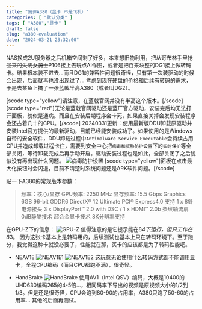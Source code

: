 ```yaml
---
title: "简评A380（显卡 不是飞机）"
categories: [ "默认分类" ]
tags: [ "A380","显卡" ]
draft: false
slug: "a380-evaluation"
date: "2024-03-21 23:32:00"
---
```


NAS换成2U服务器之后机箱空间剩了好多，本来想旧物利用，把~~从哥布林手里抢回来的失明女骑士~~P106接上去玩点AI作图，或者是把百来块整的DG1接上做转码卡。结果根本装不进去...而且DG1的兼容性问题很奇怪，只有第一次装驱动的时候会出现，后面就再也没出现过了...
考虑到现在硬盘的价格和后续有转码的需求，于是去某鱼上搞了一张蓝戟半高A380（或者叫DG2）。


<!--more-->

[scode type="yellow"]请注意，在蓝戟官网并没有半高这个版本。[/scode]
[scode type="red"]无论是蓝戟官网驱动还是蓝厂官方驱动，安装完后均无法打开面板，貌似是通病。而且在安装后期程序会卡死，如果直接关掉会发现安装程序会还占着几十的CPU。[/scode]
20240331更新：使用最新版DDU卸载原驱动并安装Intel官方提供的最新驱动，目前已经能安装成功了。如果使用的是Windows自带的安全软件，DDU卸载过程中`Antimalware Service Executable`会持续占用CPU并造成卸载过程卡住，需要到安全中心把`病毒和威胁防护设置`下的`实时保护`等全部关闭，等待卸载完成后再手动开启。驱动安装过程也是如此，全部关闭了之后貌似没有再出现什么问题。
![病毒防护设置][1]
[scode type="yellow"]面板在点击最大化按钮时会闪退，目前不清楚时系统问题还是ARK软件问题。[/scode]

贴一下A380的常规版本参数：
> 频率：核心/显存
> GPU频率: 2250 MHz
> 显存频率: 15.5 Gbps
> Graphics 6GB 96-bit GDDR6
> DirectX® 12 Ultimate
> PCI® Express4.0 支持 1 x
> 8針 电源接头
> 3 x DisplayPort™ 2.0 with DSC / 1 x HDMI™ 2.0b
> 条纹轴流扇 0dB静酷技术 超合金显卡技术 8K分辨率支持

在GPU-Z下的信息：
![GPU-Z][2]
值得注意的是它提示能在8*4下运行，但只工作在8*3。
因为这张卡基本上是转码用的，后续测试也基本上只在转码环境下。至于跑分，我觉得这种卡就没必要了，性能就在那，买卡的应该都是为了转码性能吧。

 - NEAV1E
![NEAV1E1][3]
![NEAV1E2][4]
这玩意无论使用什么转码方式都不能调用显卡，全程CPU编码（而且CPU都跑不满），很奇怪。

 - HandBrake
![HandBrake][5]
使用AV1（Intel QSV）编码，大概是10400的UHD630编码265的4-5倍...，相同码率下导出的视频是原视频大小的1/2到1/3。但是还是很奇怪，CPU会跑到80-90的占用率，A380只跑了50-60的占用率...
其他的后面再测试。


  [1]: https://img-tama-guru.oss-cn-hongkong.aliyuncs.com/2024/03/31/6608fe9d84571.png
  [2]: https://img-tama-guru.oss-cn-hongkong.aliyuncs.com/2024/03/21/65fc4dd9cd1da.png
  [3]: https://img-tama-guru.oss-cn-hongkong.aliyuncs.com/2024/03/21/65fc50a11d4dc.png
  [4]: https://img-tama-guru.oss-cn-hongkong.aliyuncs.com/2024/03/21/65fc50c19deb8.png
  [5]: https://img-tama-guru.oss-cn-hongkong.aliyuncs.com/2024/03/21/65fc522e5fcd0.png